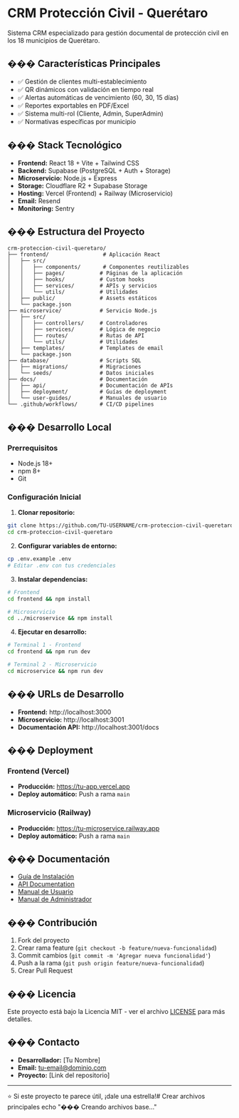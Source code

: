 # CRM Protección Civil - Querétaro

Sistema CRM especializado para gestión documental de protección civil en los 18 municipios de Querétaro.

## ��� Características Principales

- ✅ Gestión de clientes multi-establecimiento
- ✅ QR dinámicos con validación en tiempo real
- ✅ Alertas automáticas de vencimiento (60, 30, 15 días)
- ✅ Reportes exportables en PDF/Excel
- ✅ Sistema multi-rol (Cliente, Admin, SuperAdmin)
- ✅ Normativas específicas por municipio

## ��� Stack Tecnológico

- **Frontend:** React 18 + Vite + Tailwind CSS
- **Backend:** Supabase (PostgreSQL + Auth + Storage)
- **Microservicio:** Node.js + Express
- **Storage:** Cloudflare R2 + Supabase Storage
- **Hosting:** Vercel (Frontend) + Railway (Microservicio)
- **Email:** Resend
- **Monitoring:** Sentry

## ��� Estructura del Proyecto

```
crm-proteccion-civil-queretaro/
├── frontend/                 # Aplicación React
│   ├── src/
│   │   ├── components/       # Componentes reutilizables
│   │   ├── pages/           # Páginas de la aplicación
│   │   ├── hooks/           # Custom hooks
│   │   ├── services/        # APIs y servicios
│   │   └── utils/           # Utilidades
│   ├── public/              # Assets estáticos
│   └── package.json
├── microservice/            # Servicio Node.js
│   ├── src/
│   │   ├── controllers/     # Controladores
│   │   ├── services/        # Lógica de negocio
│   │   ├── routes/          # Rutas de API
│   │   └── utils/           # Utilidades
│   ├── templates/           # Templates de email
│   └── package.json
├── database/                # Scripts SQL
│   ├── migrations/          # Migraciones
│   └── seeds/               # Datos iniciales
├── docs/                    # Documentación
│   ├── api/                 # Documentación de APIs
│   ├── deployment/          # Guías de deployment
│   └── user-guides/         # Manuales de usuario
└── .github/workflows/       # CI/CD pipelines
```

## ��� Desarrollo Local

### Prerrequisitos
- Node.js 18+
- npm 8+
- Git

### Configuración Inicial

1. **Clonar repositorio:**
```bash
git clone https://github.com/TU-USERNAME/crm-proteccion-civil-queretaro.git
cd crm-proteccion-civil-queretaro
```

2. **Configurar variables de entorno:**
```bash
cp .env.example .env
# Editar .env con tus credenciales
```

3. **Instalar dependencias:**
```bash
# Frontend
cd frontend && npm install

# Microservicio
cd ../microservice && npm install
```

4. **Ejecutar en desarrollo:**
```bash
# Terminal 1 - Frontend
cd frontend && npm run dev

# Terminal 2 - Microservicio
cd microservice && npm run dev
```

## ��� URLs de Desarrollo

- **Frontend:** http://localhost:3000
- **Microservicio:** http://localhost:3001
- **Documentación API:** http://localhost:3001/docs

## ��� Deployment

### Frontend (Vercel)
- **Producción:** https://tu-app.vercel.app
- **Deploy automático:** Push a rama `main`

### Microservicio (Railway)
- **Producción:** https://tu-microservice.railway.app
- **Deploy automático:** Push a rama `main`

## ��� Documentación

- [Guía de Instalación](docs/deployment/installation.md)
- [API Documentation](docs/api/README.md)
- [Manual de Usuario](docs/user-guides/README.md)
- [Manual de Administrador](docs/user-guides/admin/README.md)

## ��� Contribución

1. Fork del proyecto
2. Crear rama feature (`git checkout -b feature/nueva-funcionalidad`)
3. Commit cambios (`git commit -m 'Agregar nueva funcionalidad'`)
4. Push a la rama (`git push origin feature/nueva-funcionalidad`)
5. Crear Pull Request

## ��� Licencia

Este proyecto está bajo la Licencia MIT - ver el archivo [LICENSE](LICENSE) para más detalles.

## ��� Contacto

- **Desarrollador:** [Tu Nombre]
- **Email:** tu-email@dominio.com
- **Proyecto:** [Link del repositorio]

---

⭐ Si este proyecto te parece útil, ¡dale una estrella!# Crear archivos principales
echo "��� Creando archivos base..."
